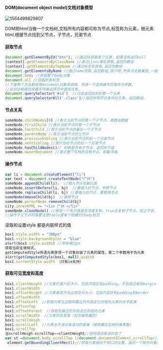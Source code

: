 #### DOM(document object model)文档对象模型

![1564499829807](C:\Users\asus\AppData\Roaming\Typora\typora-user-images\1564499829807.png)

DOM把html当做一个文档树,文档所有内容都可称为节点,标签称为元素，根元素html,根据节点找到父节点，子节点，兄弟节点

#### 获取节点

```javascript
document.getElementById("btn"); //通过ID获取某个元素，如果没有返回null
[context].getElementsByClassName //通过class类名获取,返回伪数组
[context].getElementsByTagName //通过标签名获取,返回伪数组
document.getElementsByName //通过name获取,返回数组,很少用,所有浏览器兼容,一般用来操作表单元素
document.body //获取整个body对象
document.all //获取所有标签
//下面两个方法都是用document对象来调用，传递一个选择器字符串作为参数，
//会自动根据选择器字符串去网页中查找元素。
document.querySelector('#id')  //只会返回找到的第一个元素
document.querySelectorAll('.class')//返回所有符合条件的元素。返回数组。
```
#### 节点关系

```javascript
someNode.childNodes[0] //表示当前节点的第一个子节点，类数组数据
someNode.firstChild //表示当前节点的第一个子节点
someNode.lastChild //表示当前节点的最后一个子节点
someNode.parentNode //表示当前节点的父节点
someNode.previousSibling //表示当前节点的前一个兄弟节点
someNode.nextSibling //表示当前节点的后一个兄弟节点
someNode.hasChildNodes()// 判断是否有子节点，返回布尔值
someNode.ownerDocument //表示整个文档的文档节点，即最顶端。
```
#### 操作节点

```javascript
var li = document.createElement("li")
var text = document.createTextNode("广州")
someNode.appendChild(li);  //插入节点在最后面
someNode.insertBefore(li, bj)  //要插入的节点，参照节点
someNode.replaceChild(li, bj) //要插入的节点，要替换节点
someNoderemoveChild(bj)  //移除节点
someNode.parentNode.removeChild(bj)
city.innerHTML += "<li> 广州 </li>"  
someNode.cloneNode() //接受一个布尔值是否深度复制，true会复制子节点，反之不会。
//操作子父节点时需要注意table里有个隐藏的tbody标签
```
读取和设置style
 都是内联样式的值

```javascript
box1.style.width = "300px"
box1.style.backgroundColor = "blue"
alert(box1.style.width) //带有单位px
获取当前生效样式，
getComputedStyle传递元素获得一个对象封装了元素的属性，第二个参数用于伪元素
alert(getComputedStyle(box1, null).width)
box1.currentStyle.width （只有ie支持）
```
#### 获取可见宽度和高度

```javascript
box1.clientHeight //元素的客户区大小，包括内容区和padding，不包括边框和margin
box1.clientWidth
box1.offsetHeight //元素垂直方向占用空间大小，包括内容区和padding和border
box1.offsetWidth
box1.offsetLeft  //获取元素左边框和最近的开启定位的祖先元素的水平距离
box1.offsetTop
box1.offsetParent  //获取到最近的开启定位的祖先元素
box1.scrollWidth  //元素的总宽度（包含被隐藏的）
box1.scrollHeigh
box1.scrollLeft  //元素水平滚动条滚动的距离（被隐藏在左侧的像素数）
box1.scrollTop
当scrollHeigh-scrollTop==clientHeight//说明滚动条滚到低了
var st =document.body.scrollTop ||document.documentElement.scrollTop//(对于取得整个页面的滚动条，兼容性处理，后一个支持chrome)
 element.getBoundingClientRect();//获取元素相对于视口的位置，返回一个矩形对象包含bottom，top，left，right，width，height属性。
```